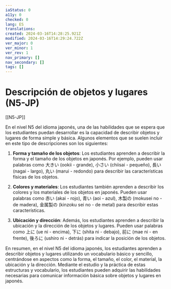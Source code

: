 ```yaml
---
iaStatus: 0
a11y: 0
checked: 0
lang: ES
translations: 
created: 2024-03-16T14:28:25.921Z
modified: 2024-03-16T14:29:24.722Z
ver_major: 0
ver_minor: 1
ver_rev: 1
nav_primary: []
nav_secondary: []
tags: []
---
```

# Descripción de objetos y lugares (N5-JP)

[[N5-JP]]

En el nivel N5 del idioma japonés, una de las habilidades que se espera que los estudiantes puedan desarrollar es la capacidad de describir objetos y lugares de forma simple y básica. Algunos elementos que se suelen incluir en este tipo de descripciones son los siguientes:

1. **Forma y tamaño de los objetos**: Los estudiantes aprenden a describir la forma y el tamaño de los objetos en japonés. Por ejemplo, pueden usar palabras como 大きい (ookii - grande), 小さい (chiisai - pequeño), 長い (nagai - largo), 丸い (marui - redondo) para describir las características físicas de los objetos.

2. **Colores y materiales**: Los estudiantes también aprenden a describir los colores y los materiales de los objetos en japonés. Pueden usar palabras como 赤い (akai - rojo), 青い (aoi - azul), 木製の (mokusei no - de madera), 金属製の (kinzoku sei no - de metal) para describir estas características.

3. **Ubicación y dirección**: Además, los estudiantes aprenden a describir la ubicación y la dirección de los objetos y lugares. Pueden usar palabras como 上に (ue ni - encima), 下に (shita ni - debajo), 前に (mae ni - en frente), 後ろに (ushiro ni - detrás) para indicar la posición de los objetos.

En resumen, en el nivel N5 del idioma japonés, los estudiantes aprenden a describir objetos y lugares utilizando un vocabulario básico y sencillo, centrándose en aspectos como la forma, el tamaño, el color, el material, la ubicación y la dirección. Mediante el estudio y la práctica de estas estructuras y vocabulario, los estudiantes pueden adquirir las habilidades necesarias para comunicar información básica sobre objetos y lugares en japonés.
